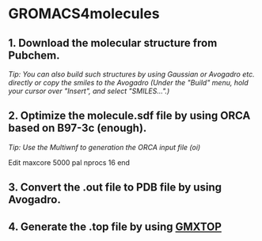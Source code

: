 # GROMACS4molecules
## 1. Download the molecular structure from Pubchem.

*Tip: You can also build such structures by using Gaussian or Avogadro etc. directly or copy the smiles to the Avogadro (Under the "Build" menu, hold your cursor over "Insert", and select "SMILES...".)*

## 2. Optimize the molecule.sdf file by using ORCA based on B97-3c (enough).

*Tip: Use the Multiwnf to generation the ORCA input file (oi)*

Edit maxcore 5000 pal nprocs 16 end

## 3. Convert the .out file to PDB file by using Avogadro.

## 4. Generate the .top file by using [GMXTOP](https://jerkwin.github.io/prog/gmxtop.html)
